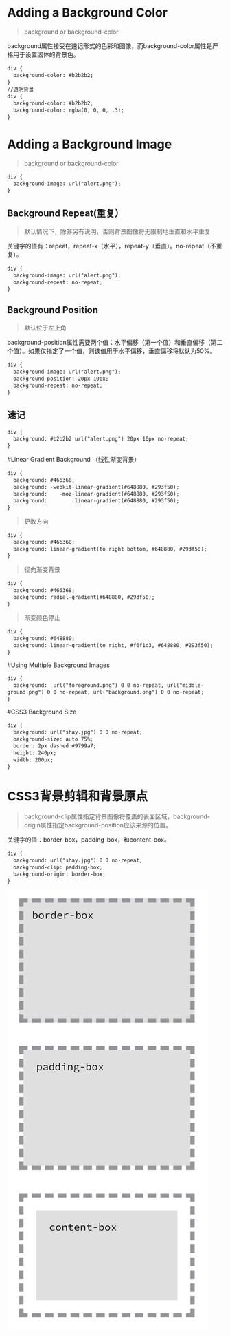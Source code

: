 # Adding a Background Color
>background or background-color

background属性接受在速记形式的色彩和图像，而background-color属性是严格用于设置固体的背景色。

    div {
      background-color: #b2b2b2;
    }
    //透明背景
    div {
      background-color: #b2b2b2;
      background-color: rgba(0, 0, 0, .3);
    }  
    
# Adding a Background Image
>background or background-color
  
    div {
      background-image: url("alert.png");
    }

## Background Repeat(重复）
>默认情况下，除非另有说明，否则背景图像将无限制地垂直和水平重复

关键字的值有：repeat，repeat-x（水平），repeat-y（垂直）。no-repeat（不重复）。

    div {
      background-image: url("alert.png");
      background-repeat: no-repeat;
    }
    
## Background Position
>默认位于左上角

background-position属性需要两个值：水平偏移（第一个值）和垂直偏移（第二个值）。如果仅指定了一个值，则该值用于水平偏移，垂直偏移将默认为50%。

    div {
      background-image: url("alert.png");
      background-position: 20px 10px;
      background-repeat: no-repeat;
    }

## 速记

    div {
      background: #b2b2b2 url("alert.png") 20px 10px no-repeat;
    }

#Linear Gradient Background （线性渐变背景）

    div {
      background: #466368;
      background: -webkit-linear-gradient(#648880, #293f50);
      background:    -moz-linear-gradient(#648880, #293f50);
      background:         linear-gradient(#648880, #293f50);
    }

>更改方向

    div {
      background: #466368;
      background: linear-gradient(to right bottom, #648880, #293f50);
    }

>径向渐变背景

    div {
      background: #466368;
      background: radial-gradient(#648880, #293f50);
    }

>渐变颜色停止

    div {
      background: #648880;
      background: linear-gradient(to right, #f6f1d3, #648880, #293f50);
    }

#Using Multiple Background Images

    div {
      background:  url("foreground.png") 0 0 no-repeat, url("middle-ground.png") 0 0 no-repeat, url("background.png") 0 0 no-repeat;
    }

#CSS3 Background Size
    
    div {
      background: url("shay.jpg") 0 0 no-repeat;
      background-size: auto 75%;
      border: 2px dashed #9799a7;
      height: 240px;
      width: 200px;
    }

# CSS3背景剪辑和背景原点
>background-clip属性指定背景图像将覆盖的表面区域，background-origin属性指定background-position应该来源的位置。

关键字的值：border-box，padding-box，和content-box。

    div {
      background: url("shay.jpg") 0 0 no-repeat;
      background-clip: padding-box;
      background-origin: border-box;
    }

 ![](/assets/O7DPNX6N0O0HWKAAD_]E@XX.png)   
 
 
 
 




















